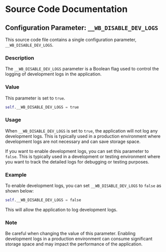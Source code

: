 # Source Code Documentation

## Configuration Parameter: `__WB_DISABLE_DEV_LOGS`

This source code file contains a single configuration parameter, `__WB_DISABLE_DEV_LOGS`.

### Description

The `__WB_DISABLE_DEV_LOGS` parameter is a Boolean flag used to control the logging of development logs in the application. 

### Value

This parameter is set to `true`. 

```python
self.__WB_DISABLE_DEV_LOGS = true
```

### Usage

When `__WB_DISABLE_DEV_LOGS` is set to `true`, the application will not log any development logs. This is typically used in a production environment where development logs are not necessary and can save storage space.

If you want to enable development logs, you can set this parameter to `false`. This is typically used in a development or testing environment where you want to track the detailed logs for debugging or testing purposes.

### Example

To enable development logs, you can set `__WB_DISABLE_DEV_LOGS` to `false` as shown below:

```python
self.__WB_DISABLE_DEV_LOGS = false
```

This will allow the application to log development logs.

### Note

Be careful when changing the value of this parameter. Enabling development logs in a production environment can consume significant storage space and may impact the performance of the application.